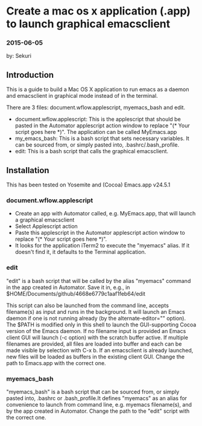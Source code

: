 # Create a mac os x application (.app) to launch graphical emacsclient
### 2015-06-05
by: Sekuri

## Introduction
This is a guide to build a Mac OS X application to run emacs as a daemon and emacsclient in graphical mode instead of in the terminal.

There are 3 files: document.wflow.applescript, myemacs_bash and edit.
- document.wflow.applescript: This is the applescript that should be pasted in the Automator applescript action window to replace "(* Your script goes here *)". The application can be called MyEmacs.app
- my_emacs_bash: This is a bash script that sets necessary variables. It can be sourced from, or simply pasted into, .bashrc/.bash_profile.
- edit: This is a bash script that calls the graphical emacsclient.

## Installation
This has been tested on Yosemite and (Cocoa) Emacs.app v24.5.1
### document.wflow.applescript
- Create an app with Automator called, e.g. MyEmacs.app, that will launch a graphical emacsclient
- Select Applescript action
- Paste this applescript in the Automator applescript action window to replace "(* Your script goes here *)".
- It looks for the application iTerm2 to execute the "myemacs" alias. If it doesn't find it, it defaults to the Terminal application.

### edit

"edit" is a bash script that will be called by the alias "myemacs" command in the app created in Automator. Save it in, e.g., in $HOME/Documents/github/4668e6779c1aaf1feb64/edit

This script can also be launched from the command line, accepts filename(s) as input and runs in the background. It will launch an Emacs daemon if one is not running already (by the alternate-editor="" option). The $PATH is modified only in this shell to launch the GUI-supporting Cocoa version of the Emacs daemon. If no filename input is provided an Emacs client GUI will launch (-c option) with the scratch buffer active. If multiple filenames are provided, all files are loaded into buffer and each can be made visible by selection with C-x b. If an emacsclient is already launched, new files will be loaded as buffers in the existing client GUI. Change the path to Emacs.app with the correct one.

### myemacs_bash

"myemacs_bash" is a bash script that can be sourced from, or simply pasted into, .bashrc or .bash_profile.It defines "myemacs" as an alias for convenience to launch from command line, e.g. myemacs filename(s), and by the app created in Automator. Change the path to the "edit" script with the correct one.